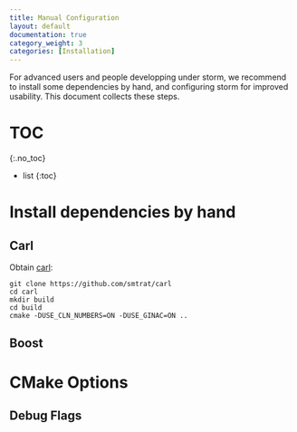 ```yaml
---
title: Manual Configuration
layout: default
documentation: true
category_weight: 3
categories: [Installation]
---
```


For advanced users and people developping under storm, we recommend to install some dependencies by hand, and configuring storm for improved usability.
This document collects these steps.

# TOC
 {:.no_toc}
- list
{:toc}

# Install dependencies by hand

## Carl

Obtain [carl](https://github.com/smtrat/carl): 

```shell
git clone https://github.com/smtrat/carl
cd carl
mkdir build
cd build
cmake -DUSE_CLN_NUMBERS=ON -DUSE_GINAC=ON ..
```


## Boost

# CMake Options

## Debug Flags

